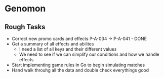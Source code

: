 # Genomon

## Rough Tasks

- Correct new promo cards and effects P-A-034 -> P-A-041 - DONE
- Get a summary of all effects and abilites
    - I need a list of all keys and their different values
    - We need to see if we can simplify our conditions and how we handle effects
- Start implementing game rules in Go to begin simulating matches
- Hand walk throuhg all the data and double check everythings good